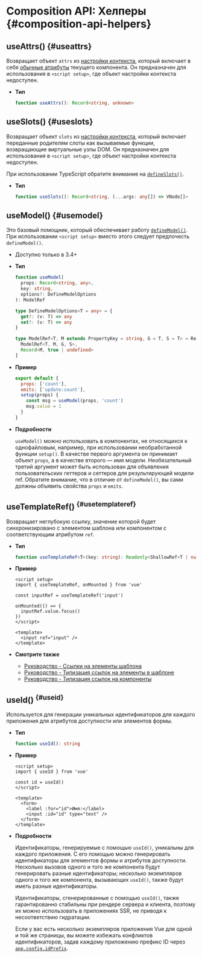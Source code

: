 # Composition API: Хелперы {#composition-api-helpers}

## useAttrs() {#useattrs}

Возвращает объект `attrs` из [настройки контекста](/api/composition-api-setup#setup-context), который включает в себя [обычные атрибуты](/guide/components/attrs#fallthrough-attributes) текущего компонента. Он предназначен для использования в `<script setup>`, где объект настройки контекста недоступен.

- **Тип**

  ```ts
  function useAttrs(): Record<string, unknown>
  ```

## useSlots() {#useslots}

Возвращает объект `slots` из [настройки контекста](/api/composition-api-setup#setup-context), который включает переданные родителям слоты как вызываемые функции, возвращающие виртуальные узлы DOM. Он предназначен для использования в `<script setup>`, где объект настройки контекста недоступен.

При использовании TypeScript обратите внимание на [`defineSlots()`](/api/sfc-script-setup#defineslots).

- **Тип**

  ```ts
  function useSlots(): Record<string, (...args: any[]) => VNode[]>
  ```

## useModel() {#usemodel}

Это базовый помощник, который обеспечивает работу [`defineModel()`](/api/sfc-script-setup#definemodel). При использовании `<script setup>` вместо этого следует предпочесть `defineModel()`.

- Доступно только в 3.4+

- **Тип**

  ```ts
  function useModel(
    props: Record<string, any>,
    key: string,
    options?: DefineModelOptions
  ): ModelRef

  type DefineModelOptions<T = any> = {
    get?: (v: T) => any
    set?: (v: T) => any
  }

  type ModelRef<T, M extends PropertyKey = string, G = T, S = T> = Ref<G, S> & [
    ModelRef<T, M, G, S>,
    Record<M, true | undefined>
  ]
  ```

- **Пример**

  ```js
  export default {
    props: ['count'],
    emits: ['update:count'],
    setup(props) {
      const msg = useModel(props, 'count')
      msg.value = 1
    }
  }
  ```

- **Подробности**

  `useModel()` можно использовать в компонентах, не относящихся к однофайловым, например, при использовании необработанной функции `setup()`. В качестве первого аргумента он принимает объект `props`, а в качестве второго — имя модели. Необязательный третий аргумент может быть использован для объявления пользовательских геттеров и сеттеров для результирующей модели ref. Обратите внимание, что в отличие от `defineModel()`, вы сами должны объявить свойства `props` и `emits`.

## useTemplateRef() <sup class="vt-badge" data-text="3.5+" /> {#usetemplateref}

Возвращает неглубокую ссылку, значение которой будет синхронизировано с элементом шаблона или компонентом с соответствующим атрибутом `ref`.

- **Тип**

  ```ts
  function useTemplateRef<T>(key: string): Readonly<ShallowRef<T | null>>
  ```

- **Пример**

  ```vue
  <script setup>
  import { useTemplateRef, onMounted } from 'vue'

  const inputRef = useTemplateRef('input')

  onMounted(() => {
    inputRef.value.focus()
  })
  </script>

  <template>
    <input ref="input" />
  </template>
  ```

- **Смотрите также**
  - [Руководство - Ссылки на элементы шаблона](/guide/essentials/template-refs)
  - [Руководство - Типизация ссылок на элементы в шаблоне](/guide/typescript/composition-api#typing-template-refs) <sup class="vt-badge ts" />
  - [Руководство - Типизация ссылок на компоненты](/guide/typescript/composition-api#typing-component-template-refs) <sup class="vt-badge ts" />

## useId() <sup class="vt-badge" data-text="3.5+" /> {#useid}

Используется для генерации уникальных идентификаторов для каждого приложения для атрибутов доступности или элементов формы.

- **Тип**

  ```ts
  function useId(): string
  ```

- **Пример**

  ```vue
  <script setup>
  import { useId } from 'vue'

  const id = useId()
  </script>

  <template>
    <form>
      <label :for="id">Имя:</label>
      <input :id="id" type="text" />
    </form>
  </template>
  ```

- **Подробности**

  Идентификаторы, генерируемые с помощью `useId()`, уникальны для каждого приложения. С его помощью можно генерировать идентификаторы для элементов формы и атрибутов доступности. Несколько вызовов одного и того же компонента будут генерировать разные идентификаторы; несколько экземпляров одного и того же компонента, вызывающих `useId()`, также будут иметь разные идентификаторы.

  Идентификаторы, сгенерированные с помощью `useId()`, также гарантированно стабильны при рендере сервера и клиента, поэтому их можно использовать в приложениях SSR, не приводя к несоответствию гидратации.

  Если у вас есть несколько экземпляров приложения Vue для одной и той же страницы, вы можете избежать конфликтов идентификаторов, задав каждому приложению префикс ID через [`app.config.idPrefix`](/api/application#app-config-idprefix).
